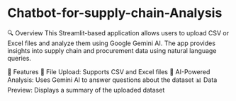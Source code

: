 # Chatbot-for-supply-chain-Analysis
🔍 Overview
This Streamlit-based application allows users to upload CSV or Excel files and analyze them using Google Gemini AI. The app provides insights into supply chain and procurement data using natural language queries.

🚀 Features
📂 File Upload: Supports CSV and Excel files
🔎 AI-Powered Analysis: Uses Gemini AI to answer questions about the dataset
📊 Data Preview: Displays a summary of the uploaded dataset
